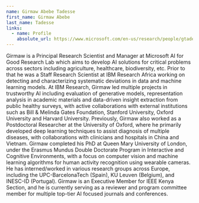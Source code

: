```yaml
---
name: Girmaw Abebe Tadesse
first_name: Girmaw Abebe 
last_name: Tadesse
links:
  - name: Profile
    absolute_url: https://www.microsoft.com/en-us/research/people/gtadesse/
---
```


Girmaw is a Principal Research Scientist and Manager at Microsoft AI for Good Research Lab which aims to develop AI solutions for critical problems across sectors including agriculture, healthcare, biodiversity, etc. Prior to that he was a Staff Research Scientist at IBM Research Africa working on detecting and characterizing systematic deviations in data and machine learning models. At IBM Research, Girmaw led multiple projects in trustworthy AI including evaluation of generative models, representation analysis in academic materials and data-driven insight extraction from public healthy surveys, with active collaborations with external institutions such as Bill & Melinda Gates Foundation, Stanford University, Oxford University and Harvard University. Previously, Girmaw also worked as a Postdoctoral Researcher at the University of Oxford, where he primarily developed deep learning techniques to assist diagnosis of multiple diseases, with collaborations with clinicians and hospitals in China and Vietnam. Girmaw completed his PhD at Queen Mary University of London, under the Erasmus Mundus Double Doctorate Program in Interactive and Cognitive Environments, with a focus on computer vision and machine learning algorithms for human activity recognition using wearable cameras. He has interned/worked in various research groups across Europe, including the UPC-BarcelonaTech (Spain), KU Leuven (Belgium), and INESC-ID (Portugal). Girmaw is an Executive Member for IEEE Kenya Section, and he is currently serving as a reviewer and program committee member for multiple top-tier AI focused journals and conferences.
